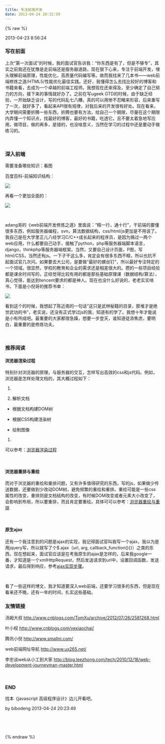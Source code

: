 ```yaml
---
title: 专注前端开发
date: 2013-04-24 20:32:59
---
```

{% raw %}
<style type="text/css" _ue_org_tagname="style"></style>
<style type="text/css" _ue_org_tagname="style"></style>
<link type="text/css" rel="stylesheet" href="http://bibodeng.web-149.com/content/plugins/bibo_mark/article_bibo.css"> <div class="art_content">
    <p>
                2013-04-23 8:56:24    
    </p>
    <h3>
                写在前面    
    </h3>
    <p>
                上次“第一次面试”的时候，我的面试官告诉我：“你东西是有了，但是不够专”，其实之前我还在犹豫是走前端还是服务器道路，现在狠下心来，专注于前端开发，埋头理解前端原理，性能优化，高质量代码编写等。故而我找来了几本书——web前端修炼之道/HTML5/性能优化最佳实践。还好，我懂得怎么去找比较好的博客和书籍来看，去成为一个卓越的前端工程师。我想现在还来得及，至少确定了自己努力的方向，接下来的事情就好办了。之前在写ugeek GTD的时候，由于缺乏经验，一开始缺乏设计，写的代码乱七八糟，真的可以用惨不忍睹来形容，后来重写了一次，就好多了，看起来API很有规律，对我后来的开发很有好处。现在看来，大学期间需要折腾一些东西，折腾也要有方法，给自己一个期限，尽量在这个期限内弄懂一个知识点，找最好的博客，最好的书籍，吃透它。且不要太着急地写应用，做项目，做的再多，是错的，也没啥意义，当然在学习的过程中还是要动手做练习的。    
    </p>
    <p>
        <br />
    </p>
    <h3>
                深入前端    
    </h3>
    <p>
                需要准备哪些知识：看图<br />
    </p>
    <p>
                百度百科-前端知识结构：<br />
    </p>
    <p>
        <img src="http://note.wiz.cn/unzip/3eb90c0e-f584-11e0-a072-00237def97cc/338bef13-6548-de07-2686-f505ae80d40e.6201/index_files/6df244913a76be4c540a9908f5542e98.jpg" /><br />
    </p>
    <p>
                再看一个更加全面的：    
    </p>
    <p>
        <img src="http://note.wiz.cn/unzip/3eb90c0e-f584-11e0-a072-00237def97cc/338bef13-6548-de07-2686-f505ae80d40e.6201/index_files/5c31f8ed0d49fe5076cdfd9c0acbc2a6.jpg" /><br />
    </p>
    <p>
        <br />
    </p>
    <p>
                adang哥的《web前端开发修炼之道》里面说：“精一行，通十行”，干前端的要懂很多东西，例如服务器编程，svn，算法数据结构，css/html/js更加是不用说了。我自己是在大学里正儿八经学习C/C++成长起来的程序员，是因为搞过一两个web应用，什么都要自己动手，接触了python，php等服务器端脚本语言，django，thinkphp等服务器端框架。当然，又要自己设计页面，P图，写html/CSS，当然还有js。一下子干这么多，肯定会有很多东西不精，所以也抗不起面试官几次问。如果要去大公司，是要做“最好的螺丝钉”，所以最好专注特定的一个领域。很显然，学校的教育和企业的需求还是相差很大的。攒的一些项目经验都是课余时间写的，正经觉得比较有用的都是那些基础原理课（数据结构/算法），真心觉得，能达到tencent要求的都是神人。现在也没什么好说的，老老实实啃书，下面是小倪哥的推荐书单：    
    </p>
    <p style="text-align:left;">
        <img src="http://note.wiz.cn/unzip/3eb90c0e-f584-11e0-a072-00237def97cc/338bef13-6548-de07-2686-f505ae80d40e.6201/index_files/07e4b91b93ab14695183fd55582fb526.png" />     </p>
    <p>
                看到这个的时候，我想起了陈近南的一句话“这只是武林秘籍的目录，那堆才是绝世武功的书”，老实说，还没有正式学过js的我，知道有的学了。我想十年才能说是小有所成吧。最重要的大家都很急躁，想要一步登天，谁知道徒添焦虑，要明白，最重要的是修炼功夫。    
    </p>
    <p>
        <br />
    </p>
    <h3>
                推荐阅读    
    </h3>
    <h4>
                浏览器渲染过程    
    </h4>
    <p>
                特别针对浏览器的原理，与服务器的交互，怎样写出高效的css和js代码。例如，浏览器是怎样处理文档的，其大概过程如下：<br />
    </p>
    <ol style="list-style-type:decimal;" class=" list-paddingleft-2">
        <li>
            <p>
                <br />
            </p>
        </li>
        <li>
            <p>
                                解析文档            
            </p>
        </li>
    </ol>
    <ul class=" list-paddingleft-2">
        <li>
            <p>
                                根据文档构建DOM树            
            </p>
        </li>
    </ul>
    <ul class=" list-paddingleft-2">
        <li>
            <p>
                                根据CSS构建渲染树            
            </p>
        </li>
    </ul>
    <ul class=" list-paddingleft-2">
        <li>
            <p>
                                绘制图像            
            </p>
        </li>
    </ul>
    <ol class=" list-paddingleft-2">
        <li>
            <p>
                <br />
            </p>
        </li>
    </ol>
    <p>
                  可以参考：<a href="http://www.smallni.com/css-performance-from-the-browsers-rendering/" target="_blank">浏览器渲染过程</a>     </p>
    <p>
        <br />
    </p>
    <h4>
                浏览器重排与重绘    
    </h4>
    <p>
                而对于浏览器的重绘和重排问题，又有许多值得研究的东西，写的js，如果做少传送数据，还要做到少改动DOM树，避免频繁的重绘和重排。重绘可能是一些css属性的改变，重排则是文档结构的改变，有时候DOM改变或者元素大小改变了，会影响到布局，所以要重排，而且肯定要重绘。具体可可以参考：<a href="http://kb.cnblogs.com/page/169820/" target="_blank">浏览器重绘与重排</a>     </p>
    <p>
        <br />
    </p>
    <h4>
                原生ajax    
    </h4>
    <p>
                还有一个我注意到的问题是ajax的实现，我记得面试官叫我写一个ajax，我以为是用jquery写，所以就写了个$.ajax（url, arg, callback_function(){}）之类的东西，现在想起来，面试官应该是在考我原生的ajax是怎样的，后来我google一番，才知道是一个xmlHttpRequest，然后发送请求到url中，设置回调函数，发送请求，最后得到响应，参考<a href="http://www.smallni.com/ajax-demo/" target="_blank">ajax实现步骤</a>。    
    </p>
    <p>
        <br />
    </p>
    <p>
                看了一些这样的博文，我才知道要深入web前端，还要学习很多的东西，但是现在看来还不晚，还有一年的时间，扎实这些基础。    
    </p>
    <h3>
                友情链接    
    </h3>
    <p>
                汤姆大叔 <a href="http://www.cnblogs.com/TomXu/archive/2012/07/26/2581268.html" target="_blank"></a><a href="http://www.cnblogs.com/TomXu/archive/2012/07/26/2581268.html" target="_blank">http://www.cnblogs.com/TomXu/archive/2012/07/26/2581268.html</a>     </p>
    <p>
                叶小杈 <a href="http://www.cnblogs.com/yexiaochai/" target="_blank"></a><a href="http://www.cnblogs.com/yexiaochai/" target="_blank"></a><a href="http://www.cnblogs.com/yexiaochai/" target="_blank">http://www.cnblogs.com/yexiaochai/</a>     </p>
    <p>
                腾讯小倪 <a href="http://www.smallni.com/" target="_blank"></a><a href="http://www.smallni.com/" target="_blank">http://www.smallni.com/</a>     </p>
    <p>
        <a href="http://www.smallni.com/" target="_blank"></a>web前端网址导航 <a href="http://www.ux265.net/" target="_blank">http://www.ux265.net/</a><br />
    </p>
    <p>
                李忠谈web从小工到大家 <a href="http://blog.leezhong.com/tech/2010/12/18/web-development-journeyman-master.html" target="_blank">http://blog.leezhong.com/tech/2010/12/18/web-development-journeyman-master.html</a>     </p>
    <p>
        <br />
    </p>
    <h3>
                END    
    </h3>
    <p>
                找本《javascript 高级程序设计》边儿开看吧。<br />
    </p>
    <p>
                by bibodeng 2013-04-24 20:23:49<br />
    </p>
    <p>
        <br />
    </p>
    <p>
        <br />
    </p>
</div>{% endraw %}
